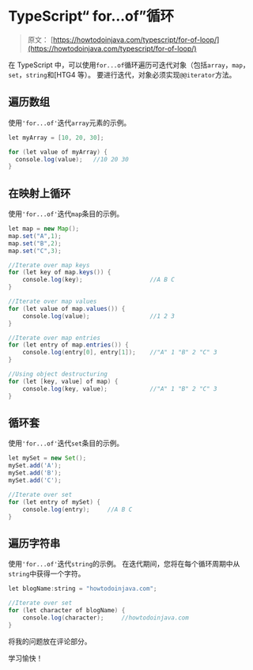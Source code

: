 # TypeScript“ for…of”循环

> 原文： [https://howtodoinjava.com/typescript/for-of-loop/](https://howtodoinjava.com/typescript/for-of-loop/)

在 TypeScript 中，可以使用`for...of`循环遍历可迭代对象（包括`array`，`map`，`set`，`string`和[HTG4 等）。 要进行迭代，对象必须实现`@@iterator`方法。

## 遍历数组

使用`'for...of'`迭代`array`元素的示例。

```java
let myArray = [10, 20, 30]; 

for (let value of myArray) { 
  console.log(value); 	//10 20 30
} 

```

## 在映射上循环

使用`'for...of'`迭代`map`条目的示例。

```java
let map = new Map();
map.set("A",1);
map.set("B",2);
map.set("C",3);	

//Iterate over map keys
for (let key of map.keys()) {
    console.log(key);					//A B C
}

//Iterate over map values
for (let value of map.values()) {
    console.log(value);					//1 2 3
}

//Iterate over map entries
for (let entry of map.entries()) {
    console.log(entry[0], entry[1]);	//"A" 1 "B" 2 "C" 3
}

//Using object destructuring
for (let [key, value] of map) {
    console.log(key, value);			//"A" 1 "B" 2 "C" 3
} 

```

## 循环套

使用`'for...of'`迭代`set`条目的示例。

```java
let mySet = new Set();
mySet.add('A');
mySet.add('B');
mySet.add('C');

//Iterate over set 
for (let entry of mySet) {
    console.log(entry);		//A B C
}

```

## 遍历字符串

使用`'for...of'`迭代`string`的示例。 在迭代期间，您将在每个循环周期中从`string`中获得一个字符。

```java
let blogName:string = "howtodoinjava.com";

//Iterate over set 
for (let character of blogName) {
    console.log(character);		//howtodoinjava.com
}

```

将我的问题放在评论部分。

学习愉快！